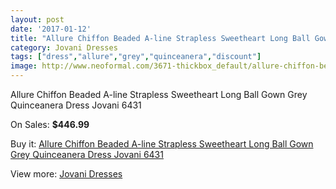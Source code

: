 ```yaml
---
layout: post
date: '2017-01-12'
title: "Allure Chiffon Beaded A-line Strapless Sweetheart Long Ball Gown Grey Quinceanera Dress Jovani 6431"
category: Jovani Dresses
tags: ["dress","allure","grey","quinceanera","discount"]
image: http://www.neoformal.com/3671-thickbox_default/allure-chiffon-beaded-a-line-strapless-sweetheart-long-ball-gown-grey-quinceanera-dress-jovani-6431.jpg
---
```

Allure Chiffon Beaded A-line Strapless Sweetheart Long Ball Gown Grey Quinceanera Dress Jovani 6431

On Sales: **$446.99**
<a href="https://www.neoformal.com/en/jovani-dresses/1365-allure-chiffon-beaded-a-line-strapless-sweetheart-long-ball-gown-grey-quinceanera-dress-jovani-6431.html"><amp-img layout="responsive" width="600" height="600" src="//www.neoformal.com/3671-thickbox_default/allure-chiffon-beaded-a-line-strapless-sweetheart-long-ball-gown-grey-quinceanera-dress-jovani-6431.jpg" alt="Allure Chiffon Beaded A-line Strapless Sweetheart Long Ball Gown Grey Quinceanera Dress Jovani 6431 0" /></a>
<a href="https://www.neoformal.com/en/jovani-dresses/1365-allure-chiffon-beaded-a-line-strapless-sweetheart-long-ball-gown-grey-quinceanera-dress-jovani-6431.html"><amp-img layout="responsive" width="600" height="600" src="//www.neoformal.com/3673-thickbox_default/allure-chiffon-beaded-a-line-strapless-sweetheart-long-ball-gown-grey-quinceanera-dress-jovani-6431.jpg" alt="Allure Chiffon Beaded A-line Strapless Sweetheart Long Ball Gown Grey Quinceanera Dress Jovani 6431 1" /></a>
<a href="https://www.neoformal.com/en/jovani-dresses/1365-allure-chiffon-beaded-a-line-strapless-sweetheart-long-ball-gown-grey-quinceanera-dress-jovani-6431.html"><amp-img layout="responsive" width="600" height="600" src="//www.neoformal.com/3672-thickbox_default/allure-chiffon-beaded-a-line-strapless-sweetheart-long-ball-gown-grey-quinceanera-dress-jovani-6431.jpg" alt="Allure Chiffon Beaded A-line Strapless Sweetheart Long Ball Gown Grey Quinceanera Dress Jovani 6431 2" /></a>

Buy it: [Allure Chiffon Beaded A-line Strapless Sweetheart Long Ball Gown Grey Quinceanera Dress Jovani 6431](https://www.neoformal.com/en/jovani-dresses/1365-allure-chiffon-beaded-a-line-strapless-sweetheart-long-ball-gown-grey-quinceanera-dress-jovani-6431.html "Allure Chiffon Beaded A-line Strapless Sweetheart Long Ball Gown Grey Quinceanera Dress Jovani 6431")

View more: [Jovani Dresses](https://www.neoformal.com/en/15-jovani-dresses "Jovani Dresses")